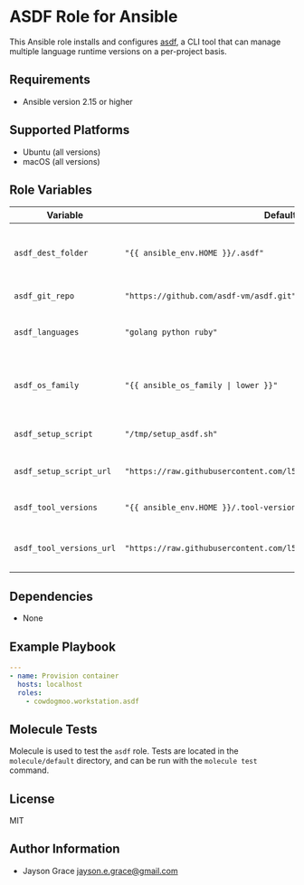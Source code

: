 # ASDF Role for Ansible

This Ansible role installs and configures
[asdf](https://asdf-vm.com/#/), a CLI tool that can manage multiple language
runtime versions on a per-project basis.

## Requirements

- Ansible version 2.15 or higher

## Supported Platforms

- Ubuntu (all versions)
- macOS (all versions)

## Role Variables

<!--- vars table -->

| Variable                 | Default Value                                                               | Description                                           |
| ------------------------ | --------------------------------------------------------------------------- | ----------------------------------------------------- |
| `asdf_dest_folder`       | `"{{ ansible_env.HOME }}/.asdf"`                                            | Destination folder for cloning the asdf repository    |
| `asdf_git_repo`          | `"https://github.com/asdf-vm/asdf.git"`                                     | Git repository URL of asdf                            |
| `asdf_languages`         | `"golang python ruby"`                                                      | Languages to be setup by `setup_asdf.sh` script       |
| `asdf_os_family`         | `"{{ ansible_os_family \| lower }}"`                                        | OS family variable used for loading OS-specific tasks |
| `asdf_setup_script`      | `"/tmp/setup_asdf.sh"`                                                      | Local path to the setup script                        |
| `asdf_setup_script_url`  | `"https://raw.githubusercontent.com/l50/dotfiles/main/files/setup_asdf.sh"` | URL to download the setup script                      |
| `asdf_tool_versions`     | `"{{ ansible_env.HOME }}/.tool-versions"`                                   | Path to the `.tool-versions` file                     |
| `asdf_tool_versions_url` | `"https://raw.githubusercontent.com/l50/dotfiles/main/.tool-versions"`      | URL to download the `.tool-versions` file             |

<!--- end vars table -->

## Dependencies

- None

## Example Playbook

```yaml
---
- name: Provision container
  hosts: localhost
  roles:
    - cowdogmoo.workstation.asdf
```

## Molecule Tests

Molecule is used to test the `asdf` role. Tests are located in the
`molecule/default` directory, and can be run with the `molecule test` command.

## License

MIT

## Author Information

- Jayson Grace <jayson.e.grace@gmail.com>
